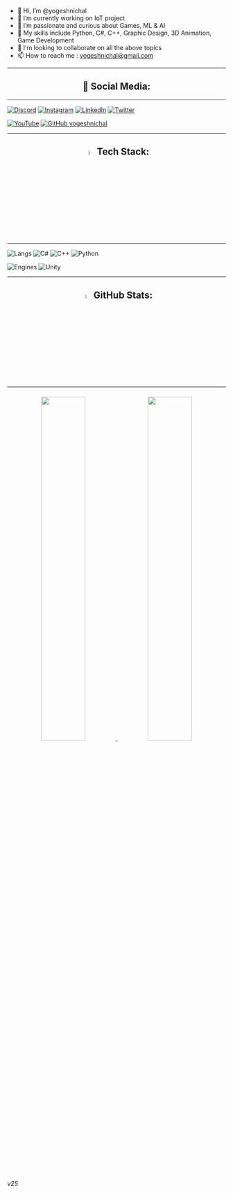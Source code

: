 - 👋 Hi, I’m @yogeshnichal
- 🔭 I’m currently working on IoT project
- 👀 I’m passionate and curious about Games, ML & AI
- 🌱 My skills include Python, C#, C++, Graphic Design, 3D Animation, Game Development
- 💞 I'm looking to collaborate on all the above topics
- 📫 How to reach me : yogeshnichal@gmail.com

---

<h2 align=center>📱 Social Media:</h2>

---

[![Discord](https://img.shields.io/badge/Discord-%237289DA.svg?logo=discord&logoColor=white)](htttps://discord.gg/CGLife#3334) [![Instagram](https://img.shields.io/badge/Instagram-%23E4405F.svg?logo=Instagram&logoColor=white)](https://instagram.com/yogesh_nichal/) [![LinkedIn](https://img.shields.io/badge/LinkedIn-%230077B5.svg?logo=linkedin&logoColor=white)](https://www.linkedin.com/in/yogesh-nichal-36966768/) 
[![Twitter](https://img.shields.io/badge/Twitter-%231DA1F2.svg?logo=Twitter&logoColor=white)](https://twitter.com/NichalYogesh) 

[![YouTube](https://img.shields.io/badge/YouTube-%23FF0000.svg?logo=YouTube&logoColor=red&label=Subscribe&style=social)](https://www.youtube.com/channel/UCSLToIk9DMJyYwQV0tIFQGw) 
[![GitHub yogeshnichal](https://img.shields.io/github/followers/yogeshnichal?label=follow&style=social)](https://github.com/yogeshnichal)&nbsp;

---

<h2 align=center><img src="https://cdn-icons-png.flaticon.com/512/534/534621.png" width="5%" > Tech Stack:</h2>

---
![Langs](https://img.shields.io/badge/-Langs-blueviolet.svg?style=for-the-badge)  ![C#](https://img.shields.io/badge/c%23-%23239120.svg?style=for-the-badge&logo=c-sharp&logoColor=white) ![C++](https://img.shields.io/badge/c++-%2300599C.svg?style=for-the-badge&logo=c%2B%2B&logoColor=white) 
![Python](https://img.shields.io/badge/-python-3776AB.svg?style=for-the-badge&logo=python&logoColor=white) 
<br>

![Engines](https://img.shields.io/badge/-engine-blueviolet.svg?style=for-the-badge) 
![Unity](https://img.shields.io/badge/-unity-FFFFFF.svg?style=for-the-badge&logo=unity&logoColor=black) 

---
<div align=center>

<h2> <img src="https://cdn-icons-png.flaticon.com/512/825/825196.png" width="5%"> GitHub Stats:</h2>

---


<p align="center">
<a href="https://github.com/yogeshnichal">
  <img style="margin:0.5rem; width:45%;" src="https://github-readme-stats.vercel.app/api/top-langs/?username=yogeshnichal&hide_border=true&include_all_commits=true&count_private=true&hide=HLSL,HTML,CSS,shaderlab&title_color=ff8f73&text_color=c3d3e6&icon_color=121212&bg_color=323f4b" />
</a>
<img style="width:45%;margin:0.5rem;"src="https://github-readme-stats.vercel.app/api?username=yogeshnichal&hide_border=true&include_all_commits=true&count_private=true&title_color=ff8f73&text_color=c3d3e6&icon_color=00897b&bg_color=323f4b" />  &emsp;

</p>
</div>
<h6>v25</h6>
</div>

